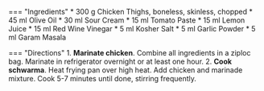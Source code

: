 === "Ingredients"
    * 300 g Chicken Thighs, boneless, skinless, chopped
    * 45 ml Olive Oil
    * 30 ml Sour Cream
    * 15 ml Tomato Paste
    * 15 ml Lemon Juice
    * 15 ml Red Wine Vinegar
    * 5 ml Kosher Salt
    * 5 ml Garlic Powder
    * 5 ml Garam Masala

=== "Directions"
    1. **Marinate chicken**. Combine all ingredients in a ziploc bag. Marinate in refrigerator overnight or at least one hour.
    2. **Cook schwarma**. Heat frying pan over high heat. Add chicken and marinade mixture. Cook 5-7 minutes until done, stirring frequently.

[^1]:
    Inspired by [Chef Ahmad](https://www.youtube.com/watch?v=Im6JH8-ZcgI).
